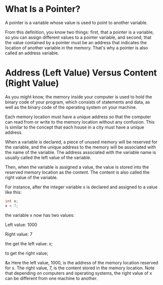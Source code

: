# What Is a Pointer?

A pointer is a variable whose value is used to point to another variable.

From this definition, you know two things: first, that a pointer is a variable, so you can assign different values to a pointer variable, and second, that the value contained by a pointer must be an address that indicates the location of another variable in the memory. That's why a pointer is also called an address variable.

# Address (Left Value) Versus Content (Right Value)

As you might know, the memory inside your computer is used to hold the binary code of your program, which consists of statements and data, as well as the binary code of the operating system on your machine.

Each memory location must have a unique address so that the computer can read from or write to the memory location without any confusion. This is similar to the concept that each house in a city must have a unique address.

When a variable is declared, a piece of unused memory will be reserved for the variable, and the unique address to the memory will be associated with the name of the variable. The address associated with the variable name is usually called the left value of the variable.

Then, when the variable is assigned a value, the value is stored into the reserved memory location as the content. The content is also called the right value of the variable.

For instance, after the integer variable x is declared and assigned to a value like this:
```c
int x;
x = 7;
```
the variable x now has two values:

Left value: 1000

Right value: 7

the get the left value: 
x;

to get the right value;

&x
Here the left value, 1000, is the address of the memory location reserved for x. The right value, 7, is the content stored in the memory location. Note that depending on computers and operating systems, the right value of x can be different from one machine to another.

